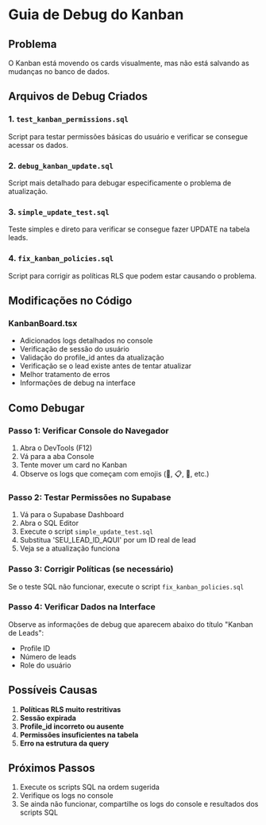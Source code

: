 # Guia de Debug do Kanban

## Problema
O Kanban está movendo os cards visualmente, mas não está salvando as mudanças no banco de dados.

## Arquivos de Debug Criados

### 1. `test_kanban_permissions.sql`
Script para testar permissões básicas do usuário e verificar se consegue acessar os dados.

### 2. `debug_kanban_update.sql`
Script mais detalhado para debugar especificamente o problema de atualização.

### 3. `simple_update_test.sql`
Teste simples e direto para verificar se consegue fazer UPDATE na tabela leads.

### 4. `fix_kanban_policies.sql`
Script para corrigir as políticas RLS que podem estar causando o problema.

## Modificações no Código

### KanbanBoard.tsx
- Adicionados logs detalhados no console
- Verificação de sessão do usuário
- Validação do profile_id antes da atualização
- Verificação se o lead existe antes de tentar atualizar
- Melhor tratamento de erros
- Informações de debug na interface

## Como Debugar

### Passo 1: Verificar Console do Navegador
1. Abra o DevTools (F12)
2. Vá para a aba Console
3. Tente mover um card no Kanban
4. Observe os logs que começam com emojis (🎯, 📋, 👤, etc.)

### Passo 2: Testar Permissões no Supabase
1. Vá para o Supabase Dashboard
2. Abra o SQL Editor
3. Execute o script `simple_update_test.sql`
4. Substitua 'SEU_LEAD_ID_AQUI' por um ID real de lead
5. Veja se a atualização funciona

### Passo 3: Corrigir Políticas (se necessário)
Se o teste SQL não funcionar, execute o script `fix_kanban_policies.sql`

### Passo 4: Verificar Dados na Interface
Observe as informações de debug que aparecem abaixo do título "Kanban de Leads":
- Profile ID
- Número de leads
- Role do usuário

## Possíveis Causas

1. **Políticas RLS muito restritivas**
2. **Sessão expirada**
3. **Profile_id incorreto ou ausente**
4. **Permissões insuficientes na tabela**
5. **Erro na estrutura da query**

## Próximos Passos

1. Execute os scripts SQL na ordem sugerida
2. Verifique os logs no console
3. Se ainda não funcionar, compartilhe os logs do console e resultados dos scripts SQL